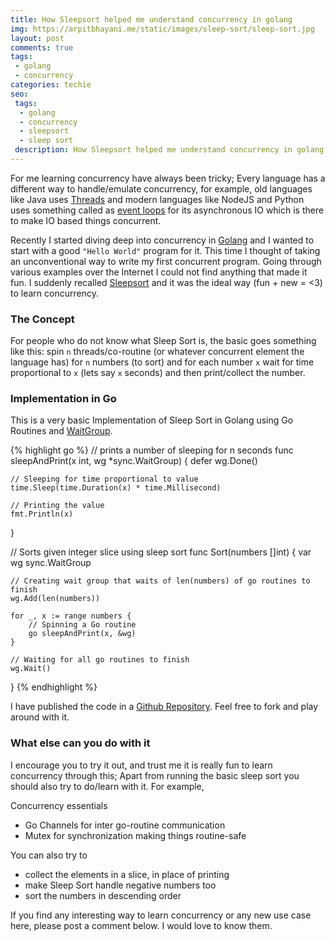 ```yaml
---
title: How Sleepsort helped me understand concurrency in golang
img: https://arpitbhayani.me/static/images/sleep-sort/sleep-sort.jpg
layout: post
comments: true
tags:
 - golang
 - concurrency
categories: techie
seo:
 tags:
  - golang
  - concurrency
  - sleepsort
  - sleep sort
 description: How Sleepsort helped me understand concurrency in golang.
---
```


For me learning concurrency have always been tricky; Every language has a different way to handle/emulate concurrency, for example, old languages like Java uses [Threads](https://docs.oracle.com/javase/tutorial/essential/concurrency/) and modern languages like NodeJS and Python uses something called as [event loops](https://nodejs.org/en/docs/guides/event-loop-timers-and-nexttick/) for its asynchronous IO which is there to make IO based things concurrent.

Recently I started diving deep into concurrency in [Golang](https://golang.org/) and I wanted to start with a good `"Hello World"` program for it. This time I thought of taking an unconventional way to write my first concurrent program. Going through various examples over the Internet I could not find anything that made it fun. I suddenly recalled [Sleepsort](http://www.geeksforgeeks.org/sleep-sort-king-laziness-sorting-sleeping/) and it was the ideal way (fun + new = <3) to learn concurrency.

### The Concept
For people who do not know what Sleep Sort is, the basic goes something like this:
spin `n` threads/co-routine (or whatever concurrent element the language has) for `n` numbers (to sort) and for each number `x` wait for time proportional to `x` (lets say `x` seconds) and then print/collect the number.

### Implementation in Go
This is a very basic Implementation of Sleep Sort in Golang using Go Routines and [WaitGroup](https://golang.org/pkg/sync/#WaitGroup).

{% highlight go %}
// prints a number of sleeping for n seconds
func sleepAndPrint(x int, wg *sync.WaitGroup) {
	defer wg.Done()

	// Sleeping for time proportional to value
	time.Sleep(time.Duration(x) * time.Millisecond)

	// Printing the value
	fmt.Println(x)
}

// Sorts given integer slice using sleep sort
func Sort(numbers []int) {
	var wg sync.WaitGroup

	// Creating wait group that waits of len(numbers) of go routines to finish
	wg.Add(len(numbers))

	for _, x := range numbers {
		// Spinning a Go routine
		go sleepAndPrint(x, &wg)
	}

	// Waiting for all go routines to finish
	wg.Wait()
}
{% endhighlight %}

I have published the code in a [Github Repository](https://github.com/arpitbbhayani/go-sleep-sort). Feel
free to fork and play around with it.

### What else can you do with it
I encourage you to try it out, and trust me it is really fun to learn concurrency through this; Apart from running the basic sleep sort you should also try to do/learn with it. For example,

Concurrency essentials
 - Go Channels for inter go-routine communication
 - Mutex for synchronization making things routine-safe

You can also try to
 - collect the elements in a slice, in place of printing
 - make Sleep Sort handle negative numbers too
 - sort the numbers in descending order

If you find any interesting way to learn concurrency or any new use case here, please post a comment below.
I would love to know them.
